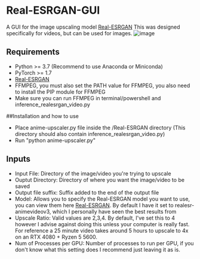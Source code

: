 # Real-ESRGAN-GUI
A GUI for the image upscaling model [Real-ESRGAN](https://github.com/xinntao/Real-ESRGAN)
This was designed specifically for videos, but can be used for images.
![image](https://user-images.githubusercontent.com/54023991/226312548-a35cfbe7-0279-4676-bb1e-30649b3da393.png)


## Requirements
 - Python >= 3.7 (Recommend to use Anaconda or Miniconda)
 - PyTorch >= 1.7
 - [Real-ESRGAN](https://github.com/xinntao/Real-ESRGAN#installation)
 - FFMPEG, you must also set the PATH value for FFMPEG, you also need to install the PIP module for FFMPEG
 - Make sure you can run FFMPEG in terminal/powershell and inference_realesrgan_video.py

##Installation and how to use
 - Place anime-upscaler.py file inside the /Real-ESRGAN directory (This directory should also contain inference_realesrgan_video.py)
 - Run "python anime-upscaler.py"

## Inputs
 - Input File: Directory of the image/video you're trying to upscale
 - Ouptut Directory: Directory of where you want the image/video to be saved
 - Output file suffix: Suffix added to the end of the output file
 - Model: Allows you to specify the Real-ESRGAN model you want to use, you can view them here [Real-ESRGAN](https://github.com/xinntao/Real-ESRGAN). By default I have it set to realesr-animevideov3, which I personally have seen the best results from
 - Upscale Ratio: Valid values are 2,3,4. By default, I've set this to 4 however I advise against doing this unless your computer is really fast. For reference a 25 minute video takes around 5 hours to upscale to 4x on an RTX 4080 + Ryzen 5 5600.
 - Num of Processes per GPU: Number of processes to run per GPU, if you don't know what this setting does I recommend just leaving it as is.
